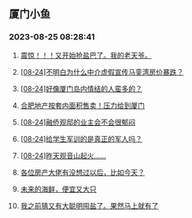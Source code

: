 ## 厦门小鱼 
### 2023-08-25 08:28:41

1. [震惊！！！又开始抢盐巴了。我的老天爷。](http://bbs.xmfish.com/read-htm-tid-18059540.html)

2. [[08-24]不明白为什么中介虚假宣传马銮湾房价暴跌？](http://bbs.xmfish.com/read-htm-tid-18059525.html)

3. [[08-24]好像厦门岛内情结的人蛮多的？](http://bbs.xmfish.com/read-htm-tid-18059663.html)

4. [合肥地产按套内面积售卖！压力给到厦门](http://bbs.xmfish.com/read-htm-tid-18059446.html)

5. [[08-24]融侨观邸的业主会不会很郁闷](http://bbs.xmfish.com/read-htm-tid-18059589.html)

6. [[08-24]给学生军训的是真正的军人吗？](http://bbs.xmfish.com/read-htm-tid-18059506.html)

7. [[08-24]昨天观音山起火……](http://bbs.xmfish.com/read-htm-tid-18059502.html)

8. [各位房产大佬有没想过以后，比如今天？](http://bbs.xmfish.com/read-htm-tid-18059684.html)

9. [未来的海鲜，便宜又大只](http://bbs.xmfish.com/read-htm-tid-18059786.html)

10. [我之前猜又有大聪明囤盐了。果然马上就有了](http://bbs.xmfish.com/read-htm-tid-18059805.html)

